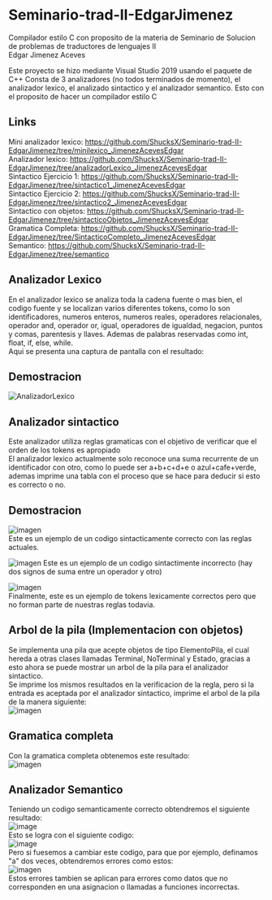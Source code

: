 # Seminario-trad-II-EdgarJimenez
Compilador estilo C con proposito de la materia de Seminario de Solucion de problemas de traductores de lenguajes II  
Edgar Jimenez Aceves  

Este proyecto se hizo mediante Visual Studio 2019 usando el paquete de C++
Consta de 3 analizadores (no todos terminados de momento), el analizador lexico, el analizado sintactico y el analizador semantico. Esto con el proposito de hacer un compilador estilo C

## Links ##
Mini analizador lexico: https://github.com/ShucksX/Seminario-trad-II-EdgarJimenez/tree/minilexico_JimenezAcevesEdgar  
Analizador lexico: https://github.com/ShucksX/Seminario-trad-II-EdgarJimenez/tree/analizadorLexico_JimenezAcevesEdgar  
Sintactico Ejercicio 1: https://github.com/ShucksX/Seminario-trad-II-EdgarJimenez/tree/sintactico1_JimenezAcevesEdgar  
Sintactico Ejercicio 2: https://github.com/ShucksX/Seminario-trad-II-EdgarJimenez/tree/sintactico2_JimenezAcevesEdgar  
Sintactico con objetos: https://github.com/ShucksX/Seminario-trad-II-EdgarJimenez/tree/sintacticoObjetos_JimenezAcevesEdgar  
Gramatica Completa: https://github.com/ShucksX/Seminario-trad-II-EdgarJimenez/tree/SintacticoCompleto_JimenezAcevesEdgar  
Semantico: https://github.com/ShucksX/Seminario-trad-II-EdgarJimenez/tree/semantico  

## Analizador Lexico ## 

En el analizador lexico se analiza toda la cadena fuente o mas bien, el codigo fuente y se localizan varios diferentes tokens, como lo son identificadores, numeros enteros, numeros reales, operadores relacionales, operador and, operador or, igual, operadores de igualdad, negacion, puntos y comas, parentesis y llaves. Ademas de palabras reservadas como int, float, if, else, while.  
Aqui se presenta una captura de pantalla con el resultado:
## Demostracion ##
![AnalizadorLexico](https://github.com/ShucksX/Seminario-trad-II-EdgarJimenez/assets/55963528/a73fe174-f904-4d2a-abb9-9c361f305c01)

## Analizador sintactico ##

Este analizador utiliza reglas gramaticas con el objetivo de verificar que el orden de los tokens es apropiado  
El analizador lexico actualmente solo reconoce una suma recurrente de un identificador con otro, como lo puede ser a+b+c+d+e o azul+cafe+verde, ademas imprime una tabla con el proceso que se hace para deducir si esto es correcto o no.

## Demostracion ##
![imagen](https://github.com/ShucksX/Seminario-trad-II-EdgarJimenez/assets/55963528/90f454e1-8e95-4734-8efc-ef10b472c16a)  
Este es un ejemplo de un codigo sintacticamente correcto con las reglas actuales.  
  
![imagen](https://github.com/ShucksX/Seminario-trad-II-EdgarJimenez/assets/55963528/81613f13-85ad-40f8-bc8d-6abfe690360e)
Este es  un ejemplo de un codigo sintactimente incorrecto (hay dos signos de suma entre un operador y otro)  
  
![imagen](https://github.com/ShucksX/Seminario-trad-II-EdgarJimenez/assets/55963528/a7dc0de9-12b8-4dc1-b714-43dca9103677)  
Finalmente, este es un ejemplo de tokens lexicamente correctos pero que no forman parte de nuestras reglas todavia.

## Arbol de la pila (Implementacion con objetos) ##
Se implementa una pila que acepte objetos de tipo ElementoPila, el cual hereda a otras clases llamadas Terminal, NoTerminal y Estado, gracias a esto ahora se puede mostrar un arbol de la pila para el analizador sintactico.  
Se imprime los mismos resultados en la verificacion de la regla, pero si la entrada es aceptada por el analizador sintactico, imprime el arbol de la pila de la manera siguiente:  
![imagen](https://github.com/ShucksX/Seminario-trad-II-EdgarJimenez/assets/55963528/ffd1b2e6-43a3-48c3-ab0d-dc2feb91a1b2)  

## Gramatica completa ##  
Con la gramatica completa obtenemos este resultado:  
![imagen](https://github.com/ShucksX/Seminario-trad-II-EdgarJimenez/assets/55963528/d0d1d9bd-6a1a-4813-bff0-526021277dea)

## Analizador Semantico ##  
Teniendo un codigo semanticamente correcto obtendremos el siguiente resultado:  
![image](https://github.com/ShucksX/Seminario-trad-II-EdgarJimenez/assets/55963528/ebf8b5ed-e284-42d3-9ec1-f4a793979520)   
Esto se logra con el siguiente codigo:  
![image](https://github.com/ShucksX/Seminario-trad-II-EdgarJimenez/assets/55963528/0cd12b61-641e-49cb-8d63-c665c9cb9dc2)   
Pero si fuesemos a cambiar este codigo, para que por ejemplo, definamos "a" dos veces, obtendremos errores como estos:  
![imagen](https://github.com/ShucksX/Seminario-trad-II-EdgarJimenez/assets/55963528/a3e7a860-60e6-49bc-901d-f26795310b78)  
Estos errores tambien se aplican para errores como datos que no corresponden en una asignacion o llamadas a funciones incorrectas.  







